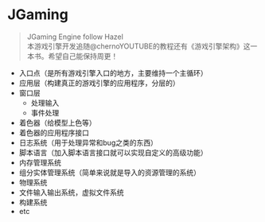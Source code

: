 # JGaming
> JGaming Engine follow Hazel <br>
> 本游戏引擎开发追随@chernoYOUTUBE的教程还有《游戏引擎架构》这一本书。希望自己能保持周更！

- 入口点（是所有游戏引擎入口的地方，主要维持一个主循环）
- 应用层（构建真正的游戏引擎的应用程序，分层的）
- 窗口层
  - 处理输入
  - 事件处理
- 着色器（给模型上色等）
- 着色器的应用程序接口
- 日志系统（用于处理异常和bug之类的东西）
- 脚本语言（加入脚本语言接口就可以实现自定义的高级功能）
- 内存管理系统
- 组分实体管理系统（简单来说就是导入的资源管理的系统）
- 物理系统
- 文件输入输出系统，虚拟文件系统
- 构建系统
- etc
